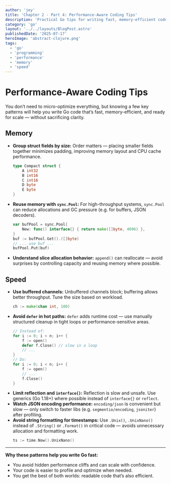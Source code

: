 ```yaml
---
author: 'jey'
title: 'Chapter 2 - Part 4: Performance-Aware Coding Tips'
description: 'Practical Go tips for writing fast, memory-efficient code that scales.'
category: 'go'
layout: '../../layouts/BlogPost.astro'
publishedDate: '2025-07-17'
heroImage: 'abstract-clojure.png'
tags:
  - 'go'
  - 'programming'
  - 'performance'
  - 'memory'
  - 'speed'
---
```


# Performance-Aware Coding Tips

You don’t need to micro-optimize everything, but knowing a few key patterns will help you write Go code that’s fast, memory-efficient, and ready for scale — without sacrificing clarity.

## Memory

- **Group struct fields by size:**
  Order matters — placing smaller fields together minimizes padding, improving memory layout and CPU cache performance.
  ```go
  type Compact struct {
      A int32
      B int16
      C int16
      D byte
      E byte
  }
  ```
- **Reuse memory with `sync.Pool`:**
  For high-throughput systems, `sync.Pool` can reduce allocations and GC pressure (e.g. for buffers, JSON decoders).
  ```go
  var bufPool = sync.Pool{
      New: func() interface{} { return make([]byte, 4096) },
  }
  buf := bufPool.Get().([]byte)
  // ... use buf ...
  bufPool.Put(buf)
  ```
- **Understand slice allocation behavior:**
  `append()` can reallocate — avoid surprises by controlling capacity and reusing memory where possible.

## Speed

- **Use buffered channels:**
  Unbuffered channels block; buffering allows better throughput. Tune the size based on workload.
  ```go
  ch := make(chan int, 100)
  ```
- **Avoid `defer` in hot paths:**
  `defer` adds runtime cost — use manually structured cleanup in tight loops or performance-sensitive areas.
  ```go
  // Instead of:
  for i := 0; i < n; i++ {
      f := open()
      defer f.Close() // slow in a loop
      // ...
  }
  // Do:
  for i := 0; i < n; i++ {
      f := open()
      // ...
      f.Close()
  }
  ```
- **Limit reflection and `interface{}`:**
  Reflection is slow and unsafe. Use generics (Go 1.18+) where possible instead of `interface{}` or `reflect`.
- **Watch JSON encoding performance:**
  `encoding/json` is convenient but slow — only switch to faster libs (e.g. `segmentio/encoding`, `jsoniter`) after profiling.
- **Avoid string formatting for timestamps:**
  Use `.Unix()`, `.UnixNano()` instead of `.String()` or `.Format()` in critical code — avoids unnecessary allocation and formatting work.
  ```go
  ts := time.Now().UnixNano()
  ```

---

**Why these patterns help you write Go fast:**
- You avoid hidden performance cliffs and can scale with confidence.
- Your code is easier to profile and optimize when needed.
- You get the best of both worlds: readable code that’s also efficient.
